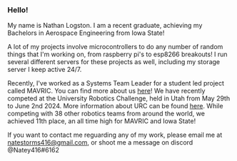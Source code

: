 ### Hello!
My name is Nathan Logston. I am a recent graduate, achieving my Bachelors in Aerospace Engineering from Iowa State!

A lot of my projects involve microcontrollers to do any number of random things that I'm working on, from raspberry pi's to esp8266 breakouts! I run several different servers for these projects as well, including my storage server I keep active 24/7. 

Recently, I've worked as a Systems Team Leader for a student led project called MAVRIC. You can find more about us [here](https://m2i.aere.iastate.edu/mavric/)! We have recently competed at the University Robotics Challenge, held in Utah from May 29th to June 2nd 2024. More information about URC can be found [here](https://urc.marssociety.org). While competing with 38 other robotics teams from around the world, we achieved 11th place, an all time high for MAVRIC and Iowa State!

If you want to contact me reguarding any of my work, please email me at natestorms416@gmail.com, or shoot me a message on discord @Natey416#6162
